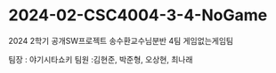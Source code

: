 # 2024-02-CSC4004-3-4-NoGame
2024 2학기 공개SW프로젝트 송수환교수님분반 4팀 게임없는게임팀

팀장 : 야기시타쇼키
팀원 :김현준, 박준형, 오상현, 최나래

